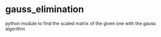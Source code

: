 # gauss_elimination
python module to find the scaled matrix of the given one with the gauss algorithm
